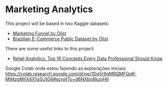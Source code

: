 # Marketing Analytics

This project will be based in two Kaggle datasets:
- [Marketing Funnel by Olist](https://www.kaggle.com/datasets/olistbr/marketing-funnel-olist)
- [Brazilian E-Commerce Public Dataset by Olist](https://www.kaggle.com/datasets/olistbr/brazilian-ecommerce)

There are some useful links to this project:
- [Retail Analytics: Top 16 Concepts Every Data Professional Should Know](https://medium.com/codex/retail-analytics-top-16-concepts-every-data-professional-should-know-ee0aa84108e2)

Google Colab onde estou fazendo as explorações iniciais: https://colab.research.google.com/drive/1Dq5r9gMRQMFQqK-MjMzgMhX4X1gSUtG6#scrollTo=d6NXbo8kzoHh
